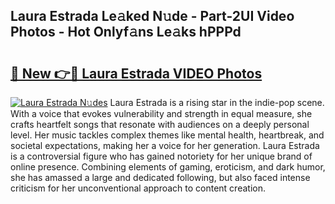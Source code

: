 ## Laura Estrada Le𝚊ked N𝚞de - Part-2UI Video Photos - Hot Onlyf𝚊ns Le𝚊ks hPPPd

# <h2><a href="http://ac12721.deff.icu/?id=Laura+Estrada">🔗 New 👉🔴 Laura Estrada VIDEO Photos</a></h2>

[![Laura Estrada N𝚞des](https://i.imgur.com/rIISA9y.gif)](http://ac12721.deff.icu/?id=Laura+Estrada)
Laura Estrada is a rising star in the indie-pop scene. With a voice that evokes vulnerability and strength in equal measure, she crafts heartfelt songs that resonate with audiences on a deeply personal level. Her music tackles complex themes like mental health, heartbreak, and societal expectations, making her a voice for her generation. Laura Estrada is a controversial figure who has gained notoriety for her unique brand of online presence. Combining elements of gaming, eroticism, and dark humor, she has amassed a large and dedicated following, but also faced intense criticism for her unconventional approach to content creation.
